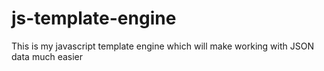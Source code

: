 # js-template-engine
This is my javascript template engine which will make working with JSON data much easier
